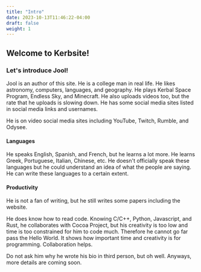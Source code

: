 ```yaml
---
title: "Intro"
date: 2023-10-13T11:46:22-04:00
draft: false
weight: 1
---
```


## Welcome to Kerbsite!

### Let's introduce Jool!
Jool is an author of this site. He is a college man in real life. He likes astronomy, computers, languages, and geography. He plays Kerbal Space Program, Endless Sky, and Minecraft. He also uploads videos too, but the rate that he uploads is slowing down. He has some social media sites listed in social media links and usernames.

He is on video social media sites including YouTube, Twitch, Rumble, and Odysee.

#### Languages

He speaks English, Spanish, and French, but he learns a lot more. He learns Greek, Portuguese, Italian, Chinese, etc. He doesn't officially speak these languages but he could understand an idea of what the people are saying. He can write these languages to a certain extent.

#### Productivity

He is not a fan of writing, but he still writes some papers including the website.

He does know how to read code. Knowing C/C++, Python, Javascript, and Rust, he collaborates with Cocoa Project, but his creativity is too low and time is too constrained for him to code much. Therefore he cannot go far pass the Hello World. It shows how important time and creativity is for programming. Collaboration helps.

Do not ask him why he wrote his bio in third person, but oh well. Anyways, more details are coming soon.
